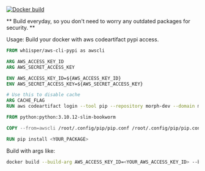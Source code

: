 [![Docker build](http://dockeri.co/image/wh1isper/aws-cli-pypi)](https://hub.docker.com/r/wh1isper/aws-cli-pypi)

** Build everyday, so you don't need to worry any outdated packages for security. **

Usage: Build your docker with aws codeartifact pypi access.

```Dockerfile
FROM wh1isper/aws-cli-pypi as awscli

ARG AWS_ACCESS_KEY_ID
ARG AWS_SECRET_ACCESS_KEY

ENV AWS_ACCESS_KEY_ID=${AWS_ACCESS_KEY_ID}
ENV AWS_SECRET_ACCESS_KEY=${AWS_SECRET_ACCESS_KEY}

# Use this to disable cache
ARG CACHE_FLAG
RUN aws codeartifact login --tool pip --repository morph-dev --domain morph --domain-owner 293550735226 --region us-west-2

FROM python:python:3.10.12-slim-bookworm

COPY --from=awscli /root/.config/pip/pip.conf /root/.config/pip/pip.conf

RUN pip install <YOUR_PACKAGE>
```

Build with args like:

```bash
docker build --build-arg AWS_ACCESS_KEY_ID=<YOUR_AWS_ACCESS_KEY_ID> --build-arg AWS_SECRET_ACCESS_KEY=<YOUR_AWS_SECRET_ACCESS_KEY> --build-arg CACHE_FLAG="$(date)" -t <YOUR_DOCKER_IMAGE> -f <YOUR_DOCKERFILE> .
```
